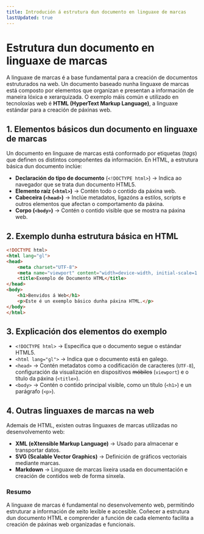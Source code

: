 ```yaml
---
title: Introdución á estrutura dun documento en linguaxe de marcas
lastUpdated: true
---
```


# Estrutura dun documento en linguaxe de marcas

A linguaxe de marcas é a base fundamental para a creación de documentos estruturados na web. Un documento baseado nunha linguaxe de marcas está composto por elementos que organizan e presentan a información de maneira lóxica e xerarquizada. O exemplo máis común e utilizado en tecnoloxías web é **HTML (HyperText Markup Language)**, a linguaxe estándar para a creación de páxinas web.

## 1. Elementos básicos dun documento en linguaxe de marcas

Un documento en linguaxe de marcas está conformado por etiquetas (*tags*) que definen os distintos compoñentes da información. En HTML, a estrutura básica dun documento inclúe:

- **Declaración do tipo de documento** (`<!DOCTYPE html>`) → Indica ao navegador que se trata dun documento HTML5.
- **Elemento raíz (`<html>`)** → Contén todo o contido da páxina web.
- **Cabeceira (`<head>`)** → Inclúe metadatos, ligazóns a estilos, scripts e outros elementos que afectan o comportamento da páxina.
- **Corpo (`<body>`)** → Contén o contido visible que se mostra na páxina web.

## 2. Exemplo dunha estrutura básica en HTML

```html
<!DOCTYPE html>
<html lang="gl">
<head>
    <meta charset="UTF-8">
    <meta name="viewport" content="width=device-width, initial-scale=1.0">
    <title>Exemplo de Documento HTML</title>
</head>
<body>
    <h1>Benvidos á Web</h1>
    <p>Este é un exemplo básico dunha páxina HTML.</p>
</body>
</html>
```

## 3. Explicación dos elementos do exemplo

- `<!DOCTYPE html>` → Especifica que o documento segue o estándar HTML5.
- `<html lang="gl">` → Indica que o documento está en galego.
- `<head>` → Contén metadatos como a codificación de caracteres (`UTF-8`), configuración da visualización en dispositivos ~~móbiles~~ (`viewport`) e o título da páxina (`<title>`).
- `<body>` → Contén o contido principal visible, como un título (`<h1>`) e un parágrafo (`<p>`).

## 4. Outras linguaxes de marcas na web

Ademais de HTML, existen outras linguaxes de marcas utilizadas no desenvolvemento web:

- **XML (eXtensible Markup Language)** → Usado para almacenar e transportar datos.
- **SVG (Scalable Vector Graphics)** → Definición de gráficos vectoriais mediante marcas.
- **Markdown** → Linguaxe de marcas lixeira usada en documentación e creación de contidos web de forma sinxela.

### Resumo

A linguaxe de marcas é fundamental no desenvolvemento web, permitindo estruturar a información de xeito lexible e accesible. Coñecer a estrutura dun documento HTML e comprender a función de cada elemento facilita a creación de páxinas web organizadas e funcionais. 



